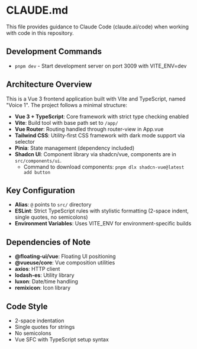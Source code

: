 # CLAUDE.md

This file provides guidance to Claude Code (claude.ai/code) when working with code in this repository.

## Development Commands
- `pnpm dev` - Start development server on port 3009 with VITE_ENV=dev

## Architecture Overview

This is a Vue 3 frontend application built with Vite and TypeScript, named "Voice 1". The project follows a minimal structure:

- **Vue 3 + TypeScript**: Core framework with strict type checking enabled
- **Vite**: Build tool with base path set to `/app/`
- **Vue Router**: Routing handled through router-view in App.vue
- **Tailwind CSS**: Utility-first CSS framework with dark mode support via selector
- **Pinia**: State management (dependency included)
- **Shadcn UI**: Component library via shadcn/vue, components are in `src/components/ui`. 
  - Command to download components: `pnpm dlx shadcn-vue@latest add button`

## Key Configuration
- **Alias**: `@` points to `src/` directory
- **ESLint**: Strict TypeScript rules with stylistic formatting (2-space indent, single quotes, no semicolons)
- **Environment Variables**: Uses VITE_ENV for environment-specific builds

## Dependencies of Note
- **@floating-ui/vue**: Floating UI positioning
- **@vueuse/core**: Vue composition utilities
- **axios**: HTTP client
- **lodash-es**: Utility library
- **luxon**: Date/time handling
- **remixicon**: Icon library

## Code Style
- 2-space indentation
- Single quotes for strings
- No semicolons
- Vue SFC with TypeScript setup syntax